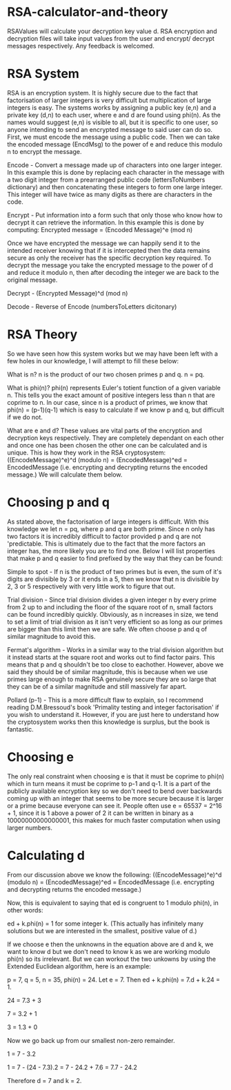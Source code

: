 # RSA-calculator-and-theory
RSAValues will calculate your decryption key value d. RSA encryption and decryption files will take input values from the user and encrypt/ decrypt messages respectively. Any feedback is welcomed.

# RSA System
RSA is an encryption system. It is highly secure due to the fact that factorisation of larger integers is very difficult but multiplication of large integers is easy. The systems works by assigning a public key (e,n) and a private key (d,n) to each user, where e and d are found using phi(n). As the names would suggest (e,n) is visible to all, but it is specific to one user, so anyone intending to send an encrypted message to said user can do so. First, we must encode the message using a public code. Then we can take the encoded message (EncdMsg) to the power of e and reduce this modulo n to encrypt the message. 

Encode - Convert a message made up of characters into one larger integer. In this example this is done by replacing each character in the message with a two digit integer from a prearranged public code (lettersToNumbers dictionary) and then concatenating these integers to form one large integer. This integer will have twice as many digits as there are characters in the code.

Encrypt - Put information into a form such that only those who know how to decrypt it can retrieve the information. In this example this is done by computing: Encrypted message =  (Encoded Message)^e (mod n)

Once we have encrypted the message we can happily send it to the intended receiver knowing that if it is intercepted then the data remains secure as only the receiver has the specific decryption key required. To decrypt the message you take the encrypted message to the power of d and reduce it modulo n, then after decoding the integer we are back to the original message.

Decrypt - (Encrypted Message)^d (mod n)

Decode - Reverse of Encode (numbersToLetters dicitonary)

# RSA Theory
So we have seen how this system works but we may have been left with a few holes in our knowledge, I will attempt to fill these below:

What is n?
n is the product of our two chosen primes p and q. n = pq.

What is phi(n)?
phi(n) represents Euler's totient function of a given variable n. This tells you the exact amount of positive integers less than n that are coprime to n. In our case, since n is a product of primes, we know that phi(n) = (p-1)(q-1) which is easy to calculate if we know p and q, but difficult if we do not.

What are e and d?
These values are vital parts of the encryption and decryption keys respectively. They are completely dependant on each other and once one has been chosen the other one can be calculated and is unique. This is how they work in the RSA cryptosystem:
((EncodeMessage)^e)^d (modulo n) = (EncodedMessage)^ed = EncodedMessage (i.e. encrypting and decrypting returns the encoded message.)
We will calculate them below.
 
# Choosing p and q
As stated above, the factorisation of large integers is difficult. With this knowledge we let n = pq, where p and q are both prime. Since n only has two factors it is incredibly difficult to factor provided p and q are not 'predictable. This is ultimately due to the fact that the more factors an integer has, the more likely you are to find one. Below I will list properties that make p and q easier to find prefixed by the way that they can be found:

Simple to spot -  If n is the product of two primes but is even, the sum of it's digits are divisible by 3 or it ends in a 5, then we know that n is divisible by 2, 3 or 5 respectively with very little work to figure that out. 

Trial division - Since trial division divides a given integer n by every prime from 2 up to and including the floor of the square root of n, small factors can be found incredibly quickly. Obviously, as n increases in size, we tend to set a limit of trial division as it isn't very efficient so as long as our primes are bigger than this limit then we are safe. We often choose p and q of similar magnitude to avoid this.

Fermat's algorithm - Works in a similar way to the trial division algorithm but it instead starts at the square root and works out to find factor pairs. This means that p and q shouldn't be too close to eachother. However, above we said they should be of similar magnitude, this is because when we use primes large enough to make RSA genuinely secure they are so large that they can be of a similar magnitude and still massively far apart.

Pollard (p-1) - This is a more difficult flaw to explain, so I recommend reading D.M.Bressoud's book 'Primality testing and integer factorisation' if you wish to understand it. However, if you are just here to understand how the cryptosystem works then this knowledge is surplus, but the book is fantastic.

# Choosing e
The only real constraint when choosing e is that it must be coprime to phi(n) which in turn means it must be coprime to p-1 and q-1. It is a part of the publicly available encryption key so we don't need to bend over backwards coming up with an integer that seems to be more secure because it is larger or a prime because everyone can see it. People often use e = 65537 = 2^16 + 1, since it is 1 above a power of 2 it can be written in binary as a 10000000000000001, this makes for much faster computation when using larger numbers.

# Calculating d
From our discussion above we know the following:
((EncodeMessage)^e)^d (modulo n) = (EncodedMessage)^ed = EncodedMessage (i.e. encrypting and decrypting returns the encoded message.)

Now, this is equivalent to saying that ed is congruent to 1 modulo phi(n), in other words:

ed + k.phi(n) = 1 for some integer k. (This actually has infinitely many solutions but we are interested in the smallest, positive value of d.)

If we choose e then the unknowns in the equation above are d and k, we want to know d but we don't need to know k as we are working modulo phi(n) so its irrelevant. But we can workout the two unkowns by using the Extended Euclidean algorithm, here is an example:

p = 7, q = 5, n = 35, phi(n) = 24. Let e = 7. Then ed + k.phi(n) = 7.d + k.24 = 1.

24 = 7.3 + 3

 7 = 3.2 + 1
 
 3 = 1.3 + 0
 
Now we go back up from our smallest non-zero remainder.

 1 = 7 - 3.2
 
 1 = 7 - (24 - 7.3).2 = 7 - 24.2 + 7.6 = 7.7 - 24.2
 
Therefore d = 7 and k = 2.
